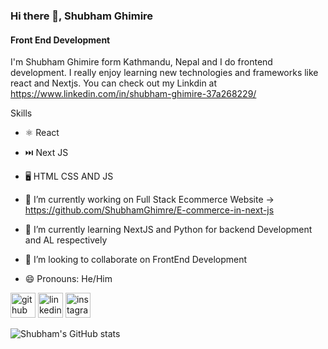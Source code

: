 ### Hi there 👋, Shubham Ghimire
#### Front End Development 
I'm Shubham Ghimire form  Kathmandu, Nepal and I do frontend development. I really enjoy learning new technologies and frameworks like react and Nextjs. You can check out my Linkdin at https://www.linkedin.com/in/shubham-ghimire-37a268229/

Skills
- ⚛️ React
- ⏭️ Next JS
- 🖥️ HTML CSS AND JS

- 🔭 I’m currently working on Full Stack Ecommerce Website -> https://github.com/ShubhamGhimre/E-commerce-in-next-js
- 🌱 I’m currently learning NextJS and Python for backend Development  and AL respectively 
- 👯 I’m looking to collaborate on FrontEnd Development 
- 😄 Pronouns: He/Him 


[<img src='https://cdn.jsdelivr.net/npm/simple-icons@3.0.1/icons/github.svg' alt='github' height='40'>](https://github.com/ShubhamGhimre)  [<img src='https://cdn.jsdelivr.net/npm/simple-icons@3.0.1/icons/linkedin.svg' alt='linkedin' height='40'>](https://www.linkedin.com/in/shubham-ghimire-37a268229/)  [<img src='https://cdn.jsdelivr.net/npm/simple-icons@3.0.1/icons/instagram.svg' alt='instagram' height='40'>](https://www.instagram.com/https://www.instagram.com/shubham_1ghimire//)  



![Shubham's GitHub stats](https://github-readme-stats.vercel.app/api?username=ShubhamGhimre&show_icons=true&theme=transparent)





